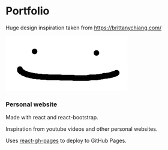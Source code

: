 # Portfolio
Huge design inspiration taken from https://brittanychiang.com/

![logo image](./public/logo.png)
### Personal website
Made with react and react-bootstrap.

Inspiration from youtube videos and other personal websites. 

Uses [react-gh-pages](https://github.com/gitname/react-gh-pages) to deploy to GitHub Pages.
